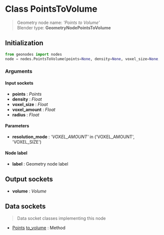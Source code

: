 
# Class PointsToVolume

> Geometry node name: _'Points to Volume'_<br>Blender type:  **GeometryNodePointsToVolume**

## Initialization


```python
from geonodes import nodes
node = nodes.PointsToVolume(points=None, density=None, voxel_size=None, voxel_amount=None, radius=None, resolution_mode='VOXEL_AMOUNT', label=None)
```


### Arguments


#### Input sockets



- **points** : _Points_
- **density** : _Float_
- **voxel_size** : _Float_
- **voxel_amount** : _Float_
- **radius** : _Float_



#### Parameters



- **resolution_mode** : _'VOXEL_AMOUNT'_ in ('VOXEL_AMOUNT', 'VOXEL_SIZE')



#### Node label



- **label** : Geometry node label



## Output sockets



- **volume** : _Volume_



## Data sockets

> Data socket classes implementing this node


- [Points](../sockets/Points.md) [to_volume](../sockets/Points.md#to_volume) : Method


